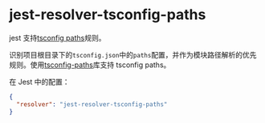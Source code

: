 # jest-resolver-tsconfig-paths

jest 支持[tsconfig paths](http://www.typescriptlang.org/docs/handbook/module-resolution.html)规则。

识别项目根目录下的`tsconfig.json`中的`paths`配置，并作为模块路径解析的优先规则。使用[tsconfig-paths](https://github.com/dividab/tsconfig-paths)库支持 tsconfig paths。

在 Jest 中的配置：

```json
{
  "resolver": "jest-resolver-tsconfig-paths"
}
```
